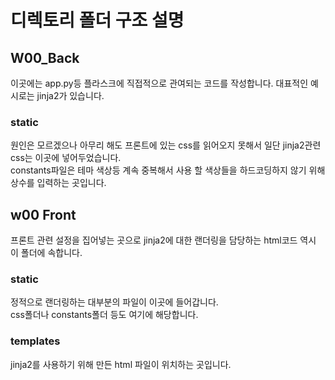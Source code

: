# 디렉토리 폴더 구조 설명
##  W00_Back
이곳에는 app.py등 플라스크에 직접적으로 관여되는 코드를 작성합니다. 대표적인 예시로는 jinja2가 있습니다.
### static
원인은 모르겠으나 아무리 해도 프론트에 있는 css를 읽어오지 못해서 일단 jinja2관련 css는 이곳에 넣어두었습니다.<br>
constants파일은 테마 색상등 계속 중복해서 사용 할 색상들을 하드코딩하지 않기 위해 상수를 입력하는 곳입니다.<br>

## w00 Front
프론트 관련 설정을 집어넣는 곳으로 jinja2에 대한 랜더링을 담당하는 html코드 역시 이 폴더에 속합니다.
### static
정적으로 랜더링하는 대부분의 파일이 이곳에 들어갑니다.<br>css폴더나 constants폴더 등도 여기에 해당합니다.
### templates
jinja2를 사용하기 위해 만든 html 파일이 위치하는 곳입니다.